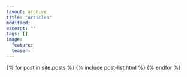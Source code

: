 ```yaml
---
layout: archive
title: "Articles"
modified:
excerpt: ""
tags: []
image:
  feature:
  teaser:
---
```




<div class="tiles">
{% for post in site.posts %}
	{% include post-list.html %}
{% endfor %}
</div><!-- /.tiles -->

